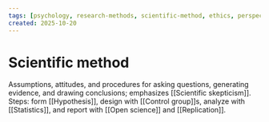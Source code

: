 ```yaml
---
tags: [psychology, research-methods, scientific-method, ethics, perspectives]
created: 2025-10-20
---
```

# Scientific method

Assumptions, attitudes, and procedures for asking questions, generating evidence, and drawing conclusions; emphasizes [[Scientific skepticism]]. Steps: form [[Hypothesis]], design with [[Control group]]s, analyze with [[Statistics]], and report with [[Open science]] and [[Replication]].
